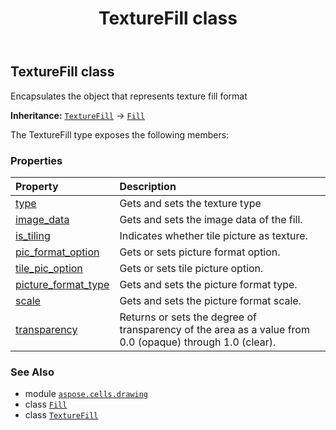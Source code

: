 ﻿---
title: TextureFill class
second_title: Aspose.Cells for Python via .NET API References
description: 
type: docs
weight: 700
url: /aspose.cells.drawing/texturefill/
is_root: false
---

## TextureFill class

Encapsulates the object that represents texture fill format



**Inheritance:** [`TextureFill`](/cells/python-net/aspose.cells.drawing/texturefill) → 
[`Fill`](/cells/python-net/aspose.cells.drawing/fill)



The TextureFill type exposes the following members:

### Properties
| Property | Description |
| :- | :- |
| [type](/cells/python-net/aspose.cells.drawing/texturefill/type) | Gets and sets the texture type |
| [image_data](/cells/python-net/aspose.cells.drawing/texturefill/image_data) | Gets and sets the image data of the fill. |
| [is_tiling](/cells/python-net/aspose.cells.drawing/texturefill/is_tiling) | Indicates whether tile picture as texture. |
| [pic_format_option](/cells/python-net/aspose.cells.drawing/texturefill/pic_format_option) | Gets or sets picture format option. |
| [tile_pic_option](/cells/python-net/aspose.cells.drawing/texturefill/tile_pic_option) | Gets or sets tile picture option. |
| [picture_format_type](/cells/python-net/aspose.cells.drawing/texturefill/picture_format_type) | Gets and sets the picture format type. |
| [scale](/cells/python-net/aspose.cells.drawing/texturefill/scale) | Gets and sets the picture format scale. |
| [transparency](/cells/python-net/aspose.cells.drawing/texturefill/transparency) | Returns or sets the degree of transparency of the area as a value from 0.0 (opaque) through 1.0 (clear). |



### See Also
* module [`aspose.cells.drawing`](..)
* class [`Fill`](/cells/python-net/aspose.cells.drawing/fill)
* class [`TextureFill`](/cells/python-net/aspose.cells.drawing/texturefill)

